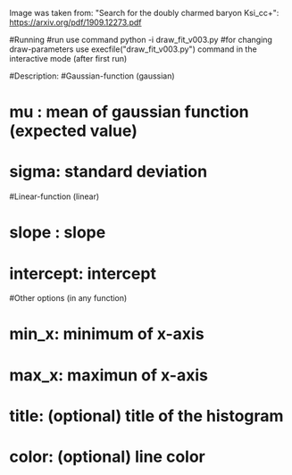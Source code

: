 Image was taken from: "Search for the doubly charmed baryon Ksi_cc+": https://arxiv.org/pdf/1909.12273.pdf

#Running
#run use command python -i draw_fit_v003.py
#for changing draw-parameters use execfile("draw_fit_v003.py") command in the interactive mode (after first run)

#Description:
#Gaussian-function (gaussian)
# mu   : mean of gaussian function (expected value)
# sigma: standard deviation

#Linear-function (linear)
# slope    : slope
# intercept: intercept

#Other options (in any function)
# min_x: minimum of x-axis
# max_x: maximun of x-axis
# title: (optional) title of the histogram
# color: (optional) line color
